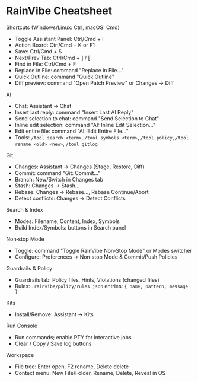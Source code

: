 # RainVibe Cheatsheet

Shortcuts (Windows/Linux: Ctrl, macOS: Cmd)

- Toggle Assistant Panel: Ctrl/Cmd + I
- Action Board: Ctrl/Cmd + K or F1
- Save: Ctrl/Cmd + S
- Next/Prev Tab: Ctrl/Cmd + ] / [
- Find in File: Ctrl/Cmd + F
- Replace in File: command "Replace in File…"
- Quick Outline: command "Quick Outline"
- Diff preview: command "Open Patch Preview" or Changes → Diff

AI

- Chat: Assistant → Chat
- Insert last reply: command "Insert Last AI Reply"
- Send selection to chat: command "Send Selection to Chat"
- Inline edit selection: command "AI: Inline Edit Selection…"
- Edit entire file: command "AI: Edit Entire File…"
- Tools: `/tool search <term>`, `/tool symbols <term>`, `/tool policy`, `/tool rename <old> <new>`, `/tool gitlog`

Git

- Changes: Assistant → Changes (Stage, Restore, Diff)
- Commit: command "Git: Commit…"
- Branch: New/Switch in Changes tab
- Stash: Changes → Stash…
- Rebase: Changes → Rebase…, Rebase Continue/Abort
- Detect conflicts: Changes → Detect Conflicts

Search & Index

- Modes: Filename, Content, Index, Symbols
- Build Index/Symbols: buttons in Search panel

Non‑stop Mode

- Toggle: command "Toggle RainVibe Non‑Stop Mode" or Modes switcher
- Configure: Preferences → Non‑stop Mode & Commit/Push Policies

Guardrails & Policy

- Guardrails tab: Policy files, Hints, Violations (changed files)
- Rules: `.rainvibe/policy/rules.json` entries: `{ name, pattern, message }`

Kits

- Install/Remove: Assistant → Kits

Run Console

- Run commands; enable PTY for interactive jobs
- Clear / Copy / Save log buttons

Workspace

- File tree: Enter open, F2 rename, Delete delete
- Context menu: New File/Folder, Rename, Delete, Reveal in OS
